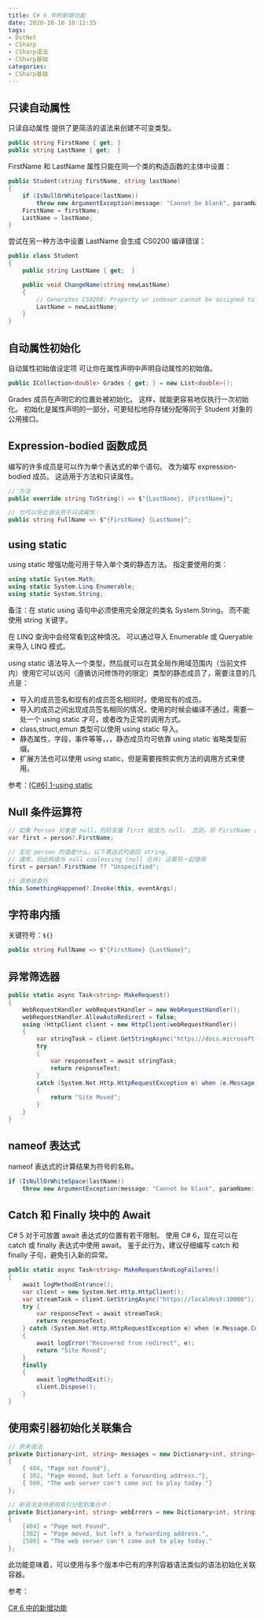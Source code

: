 ```yaml
---
title: C# 6 中的新增功能
date: 2020-10-16 10:12:35
tags:
- DotNet
- CSharp
- CSharp语法
- CSharp基础
categories: 
- CSharp基础
---
```


## 只读自动属性

只读自动属性 提供了更简洁的语法来创建不可变类型。

```C#
public string FirstName { get; }
public string LastName { get;  }
```

FirstName 和 LastName 属性只能在同一个类的构造函数的主体中设置：

```C#
public Student(string firstName, string lastName)
{
    if (IsNullOrWhiteSpace(lastName))
        throw new ArgumentException(message: "Cannot be blank", paramName: nameof(lastName));
    FirstName = firstName;
    LastName = lastName;
}
```

尝试在另一种方法中设置 LastName 会生成 CS0200 编译错误：

```C#
public class Student
{
    public string LastName { get;  }

    public void ChangeName(string newLastName)
    {
        // Generates CS0200: Property or indexer cannot be assigned to -- it is read only
        LastName = newLastName;
    }
}
```

## 自动属性初始化

自动属性初始值设定项 可让你在属性声明中声明自动属性的初始值。

```c#
public ICollection<double> Grades { get; } = new List<double>();
```

Grades 成员在声明它的位置处被初始化。 这样，就能更容易地仅执行一次初始化。 初始化是属性声明的一部分，可更轻松地将存储分配等同于 Student 对象的公用接口。

## Expression-bodied 函数成员

编写的许多成员是可以作为单个表达式的单个语句。 改为编写 expression-bodied 成员。 这适用于方法和只读属性。

```C#
// 方法
public override string ToString() => $"{LastName}, {FirstName}";

// 也可以将此语法用于只读属性：
public string FullName => $"{FirstName} {LastName}";
```

## using static

using static 增强功能可用于导入单个类的静态方法。 指定要使用的类：

```C#
using static System.Math;
using static System.Linq.Enumerable;
using static System.String;
```

备注：在 static using 语句中必须使用完全限定的类名 System.String。 而不能使用 string 关键字。

在 LINQ 查询中会经常看到这种情况。 可以通过导入 Enumerable 或 Queryable 来导入 LINQ 模式。

using static 语法导入一个类型，然后就可以在其全局作用域范围内（当前文件内）使用它可以访问（遵循访问修饰符的限定）类型的静态成员了，需要注意的几点是：

* 导入的成员签名和现有的成员签名相同时，使用现有的成员。
* 导入的成员之间出现成员签名相同的情况，使用的时候会编译不通过，需要一处一个 using static 才可，或者改为正常的调用方式。
* class,struct,emun 类型可以使用 using static 导入。
* 静态属性，字段，事件等等，，，静态成员均可依靠 using static 省略类型前缀。
* 扩展方法也可以使用 using static，但是需要按照实例方法的调用方式来使用。

参考：[[C#6] 1-using static](https://www.cnblogs.com/linianhui/p/csharp6_using-static.html)

## Null 条件运算符

```c#
// 如果 Person 对象是 null，则将变量 first 赋值为 null。 否则，将 FirstName 属性的值分配给该变量。
var first = person?.FirstName;

// 无论 person 的值是什么，以下表达式均返回 string。
// 通常，将此构造与 null coalescing (null 合并) 运算符一起使用
first = person?.FirstName ?? "Unspecified";

// 调用该委托
this.SomethingHappened?.Invoke(this, eventArgs);
```

## 字符串内插

关键符号：`${}`

```c#
public string FullName => $"{FirstName} {LastName}";
```

## 异常筛选器

```c#
public static async Task<string> MakeRequest()
{
    WebRequestHandler webRequestHandler = new WebRequestHandler();
    webRequestHandler.AllowAutoRedirect = false;
    using (HttpClient client = new HttpClient(webRequestHandler))
    {
        var stringTask = client.GetStringAsync("https://docs.microsoft.com/en-us/dotnet/about/");
        try
        {
            var responseText = await stringTask;
            return responseText;
        }
        catch (System.Net.Http.HttpRequestException e) when (e.Message.Contains("301"))
        {
            return "Site Moved";
        }
    }
}
```

## nameof 表达式

nameof 表达式的计算结果为符号的名称。

```c#
if (IsNullOrWhiteSpace(lastName))
    throw new ArgumentException(message: "Cannot be blank", paramName: nameof(lastName));
```

## Catch 和 Finally 块中的 Await

C# 5 对于可放置 await 表达式的位置有若干限制。 使用 C# 6，现在可以在 catch 或 finally 表达式中使用 await。
鉴于此行为，建议仔细编写 catch 和 finally 子句，避免引入新的异常。

```C#
public static async Task<string> MakeRequestAndLogFailures()
{
    await logMethodEntrance();
    var client = new System.Net.Http.HttpClient();
    var streamTask = client.GetStringAsync("https://localHost:10000");
    try {
        var responseText = await streamTask;
        return responseText;
    } catch (System.Net.Http.HttpRequestException e) when (e.Message.Contains("301"))
    {
        await logError("Recovered from redirect", e);
        return "Site Moved";
    }
    finally
    {
        await logMethodExit();
        client.Dispose();
    }
}
```

## 使用索引器初始化关联集合

```C#
// 原来语法
private Dictionary<int, string> messages = new Dictionary<int, string>
{
    { 404, "Page not Found"},
    { 302, "Page moved, but left a forwarding address."},
    { 500, "The web server can't come out to play today."}
};

// 新语法支持使用索引分配到集合中：
private Dictionary<int, string> webErrors = new Dictionary<int, string>
{
    [404] = "Page not Found",
    [302] = "Page moved, but left a forwarding address.",
    [500] = "The web server can't come out to play today."
};
```
此功能意味着，可以使用与多个版本中已有的序列容器语法类似的语法初始化关联容器。








参考：

[C# 6 中的新增功能](https://docs.microsoft.com/zh-cn/dotnet/csharp/whats-new/csharp-6?WT.mc_id=DOP-MVP-5003704)